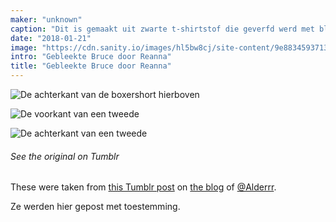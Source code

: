 ```yaml
---
maker: "unknown"
caption: "Dit is gemaakt uit zwarte t-shirtstof die geverfd werd met bleekwater. Voor het ontwerp werden woestijnplanten gebruikt."
date: "2018-01-21"
image: "https://cdn.sanity.io/images/hl5bw8cj/site-content/9e8834593713a2a6e4903d53e789b430449f947a-1280x960.jpg"
intro: "Gebleekte Bruce door Reanna"
title: "Gebleekte Bruce door Reanna"
---
```


![De achterkant van de boxershort hierboven](https://posts.freesewing.org/uploads/bleach_dyed_bruce_1_back_c91de98a99.jpg "De achterkant van de boxershort hierboven")

![De voorkant van een tweede](https://posts.freesewing.org/uploads/bleach_dyed_bruce_2_front_d9e26ac24b.jpg "De voorkant van een tweede")

![De achterkant van een tweede](https://posts.freesewing.org/uploads/bleach_dyed_bruce_2_back_f97d0b323f.jpg "De achterkant van een tweede")

<Note>

###### See the original on Tumblr
These were taken from [this Tumblr post](http://alderrr.tumblr.com/post/168948306776/christmas-crafting-2-pairs-of-mens-underwear)
on [the blog](http://alderrr.tumblr.com/) of [@Alderrr](/users/Alderrr).

Ze werden hier gepost met toestemming.

</Note>
